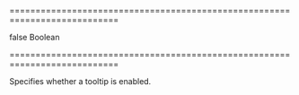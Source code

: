 ===========================================================================
<!--default-->false<!--/default-->
<!--type-->Boolean<!--/type-->
===========================================================================

<!--shortDescription-->
Specifies whether a tooltip is enabled.
<!--/shortDescription-->

<!--fullDescription-->

<!--/fullDescription-->